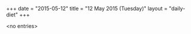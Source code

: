 +++
date = "2015-05-12"
title = "12 May 2015 (Tuesday)"
layout = "daily-diet"
+++


\<no entries\>

